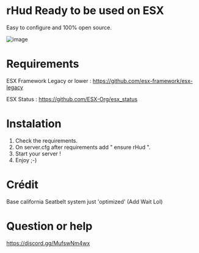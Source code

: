 # rHud Ready to be used on ESX

  Easy to configure and 100% open source.
  
  ![image](https://user-images.githubusercontent.com/92583258/188974418-fc3beefb-774b-430e-9c63-a50f51475046.png)

# Requirements

  ESX Framework Legacy or lower : https://github.com/esx-framework/esx-legacy
  
  ESX Status : https://github.com/ESX-Org/esx_status
  
# Instalation

  1. Check the requirements.
  2. On server.cfg after requirements add " ensure rHud ".
  3. Start your server !
  4. Enjoy ;-)

# Crédit

Base california Seatbelt system just 'optimized' (Add Wait Lol)

# Question or help

https://discord.gg/MufswNm4wx
